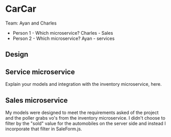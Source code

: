# CarCar

Team: Ayan and Charles

* Person 1 - Which microservice? Charles - Sales
* Person 2 - Which microservice? Ayan - services

## Design

## Service microservice

Explain your models and integration with the inventory
microservice, here.

## Sales microservice

My models were designed to meet the requirements asked of the project and the poller grabs vo's from the inventory microservice. I didn't choose to filter by the "sold" value for the automobiles on the server side and instead I incorporate that filter in SaleForm.js.

